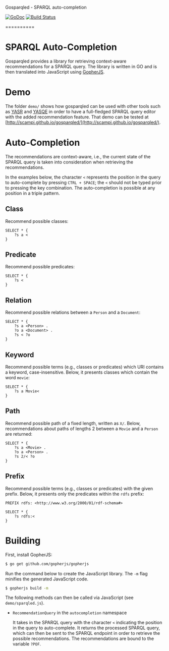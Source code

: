 Gosparqled - SPARQL auto-completion

[![GoDoc](https://godoc.org/github.com/scampi/gosparqled?status.svg)](https://godoc.org/github.com/scampi/gosparqled) [![Build Status](https://travis-ci.org/scampi/gosparqled.svg?branch=master)](https://travis-ci.org/scampi/gosparqled)

==========

# SPARQL Auto-Completion

Gosparqled provides a library for retrieving context-aware recommendations for a SPARQL query. The library is written in GO and is then translated into JavaScript using [GopherJS](https://github.com/gopherjs/gopherjs).

# Demo

The folder `demo/` shows how gosparqled can be used with other tools such as [YASR](https://github.com/YASGUI/YASR) and [YASQE](https://github.com/YASGUI/YASQE) in order to have a full-fledged SPARQL query editor with the added recommendation feature. That demo can be tested at [http://scampi.github.io/gosparqled/](http://scampi.github.io/gosparqled/).

# Auto-Completion

The recommendations are context-aware, i.e., the current state of the SPARQL query is taken into consideration when retrieving the recommendations.

In the examples below, the character `<` represents the position in the query to auto-complete by pressing `CTRL + SPACE`; the `<` should not be typed prior to pressing the key combination. The auto-completion is possible at any position in a triple pattern.

## Class

Recommend possible classes:

```sparql
SELECT * {
    ?s a <
}
``` 

## Predicate

Recommend possible predicates:

```sparql
SELECT * {
    ?s <
}
``` 

## Relation

Recommend possible relations between a `Person` and a `Document`:

```sparql
SELECT * {
    ?s a <Person> .
    ?o a <Document> .
    ?s < ?o
}
``` 

## Keyword

Recommend possible terms (e.g., classes or predicates) which URI contains a keyword, case-insensitive. Below, it presents classes which contain the word `movie`:

```sparql
SELECT * {
    ?s a Movie<
}
```

## Path

Recommend possible path of a fixed length, written as `X/`. Below, recommendations about paths of lengths 2 between a `Movie` and a `Person` are returned:

```sparql
SELECT * {
    ?s a <Movie> .
    ?o a <Person> .
    ?s 2/< ?o
}
```
## Prefix

Recommend possible terms (e.g., classes or predicates) with the given prefix. Below, it presents only the predicates within the `rdfs` prefix:

```sparql
PREFIX rdfs: <http://www.w3.org/2000/01/rdf-schema#>

SELECT * {
    ?s rdfs:<
}
```


# Building

First, install GopherJS:

```sh
$ go get github.com/gopherjs/gopherjs
```

Run the command below to create the JavaScript library. The `-m` flag minifies the generated JavaScript code.

```sh
$ gopherjs build -m
```

The following methods can then be called via JavaScript (see `demo/sparqled.js`).

- `RecommendationQuery` in the `autocompletion` namespace

    It takes in the SPARQL query with the character `<` indicating the position in the query to auto-complete. It returns the processed SPARQL query, which can then be sent to the SPARQL endpoint in order to retrieve the possible recommendations. The recommendations are bound to the variable `?POF`.

